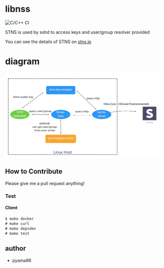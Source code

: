 # libnss
![C/C++ CI](https://github.com/STNS/libnss/workflows/C/C++%20CI/badge.svg)

STNS is used by sshd to access keys and user/group resolver provided

You can see the details of STNS on [stns.jp](http://stns.jp)

# diagram
![overview](https://raw.githubusercontent.com/STNS/STNS/master/docs/images/diagram.png)

## How to Contribute
Please give me a pull request anything!

### Test
#### Client
```
$ make docker
# make curl
# make depsdev
# make test
```

## author
* pyama86
